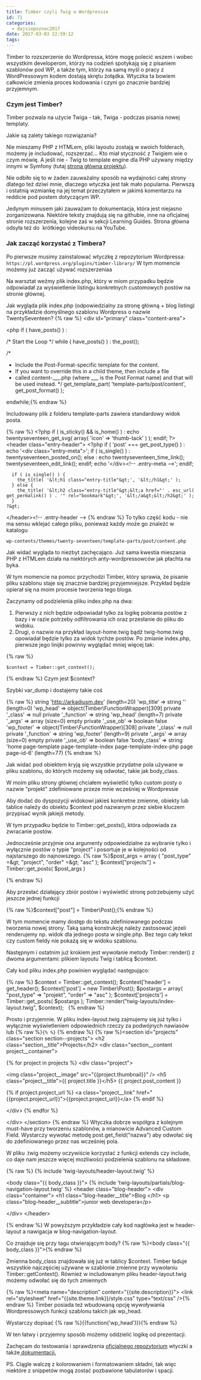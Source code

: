 ```yaml
---
title: Timber czyli Twig w Wordpressie
id: 71
categories:
  - dajsiepoznac2017
date: 2017-03-03 22:59:12
tags:
---
```


Timber to rozszerzenie do Wordpressa, które mogę polecić wszem i wobec wszystkim developerom, którzy na codzień spotykają się z pisaniem szablonów pod WP, a także tym, którzy na samą myśl o pracy z WordPressowym kodem dostają skrętu żołądka. Wtyczka ta bowiem całkowicie zmienia proces kodowania i czyni go znacznie bardziej przyjemnym.

### Czym jest Timber?

Timber pozwala na użycie Twiga - tak, Twiga - podczas pisania nowej templaty.

Jakie są zalety takiego rozwiązania?

Nie mieszamy PHP z HTMLem, pliki layoutu zostają w swoich folderach, możemy je includować, rozszerzać... Kto miał styczność z Twigiem wie o czym mówię. A jeśli nie - Twig to template engine dla PHP używany między innymi w Symfony (tutaj [strona główna projektu](http://twig.sensiolabs.org/)).

Nie odbiło się to w żaden zauważalny sposób na wydajności całej strony dlatego też dziwi mnie, dlaczego wtyczka jest tak mało popularna. Pierwszą i ostatnią wzmiankę na jej temat przeczytałem w jakimś komentarzu na reddicie pod postem dotyczącym WP.

Jedynym minusem jaki zauważam to dokumentacja, która jest niejasno zorganizowana. Niektóre teksty znajdują się na githubie, inne na oficjalnej stronie rozszerzenia, kolejne zaś w sekcji Learning Guides. Strona główna odsyła też do  krótkiego videokursu na YouTube.

### Jak zacząć korzystać z Timbera?

Po pierwsze musimy zainstalować wtyczkę z repozytorium Wordpressa:
`https://pl.wordpress.org/plugins/timber-library/`
W tym momencie możemy już zacząć używać rozszerzeniaa

Na warsztat weźmy plik index.php, który w miom przypadku będzie odpowiadał za wyświetlenie listingu konkretnych customowych postów na stronie głównej.

Jak wygląda plik index.php (odpowiedzialny za stronę główną + blog listing) na przykładzie domyślnego szablonu Wordpress o nazwie TwentySeventeen?
{% raw %} 
&lt;div id="primary" class="content-area"&gt;

&lt;php if ( have_posts() ) :

/* Start the Loop */
while ( have_posts() ) : the_post();

/*
* Include the Post-Format-specific template for the content.
* If you want to override this in a child theme, then include a file
* called content-___.php (where ___ is the Post Format name) and that will be used instead.
*/
get_template_part( 'template-parts/post/content', get_post_format() );

endwhile;{% endraw %}
&nbsp;

Includowany plik z folderu template-parts zawiera standardowy widok posta.

{% raw %} 
  &lt;?php
    if ( is_sticky() &amp;&amp; is_home() ) :
      echo twentyseventeen_get_svg( array( 'icon' =&gt; 'thumb-tack' ) );
    endif;
  ?&gt;
  &lt;header class="entry-header"&gt;
    &lt;?php
      if ( 'post' === get_post_type() ) :
        echo '&lt;div class="entry-meta"&gt;';
          if ( is_single() ) :
            twentyseventeen_posted_on();
          else :
            echo twentyseventeen_time_link();
            twentyseventeen_edit_link();
          endif;
        echo '&lt;/div&gt;&lt;!-- .entry-meta --&gt;';
      endif;

      if ( is_single() ) {
        the_title( '&lt;h1 class="entry-title"&gt;', '&lt;/h1&gt;' );
      } else {
        the_title( '&lt;h2 class="entry-title"&gt;&lt;a href="' . esc_url( get_permalink() ) . '" rel="bookmark"&gt;', '&lt;/a&gt;&lt;/h2&gt;' );
      }
    ?&gt;
  &lt;/header&gt;&lt;!-- .entry-header --&gt;
{% endraw %}
To tylko część kodu - nie ma sensu wklejać całego pliku, ponieważ każdy może go znaleźć w katalogu

`wp-contents/themes/twenty-seventeen/template-parts/post/content.php`

Jak widać wygląda to niezbyt zachęcająco. Już sama kwestia mieszania PHP z HTMLem działa na niektórych anty-wordpressowców jak płachta na byka.

W tym momencie na pomoc przychodzi Timber, który sprawia, że pisanie pliku szablonu staje się znacznie bardziej przyjemniejsze. Przykład będzie opierał się na moim procesie tworzenia tego bloga.

Zaczynamy od podzielenia pliku index.php na dwa:

1.  Pierwszy z nich będzie odpowiadał tylko za logikę pobrania postów z bazy i w razie potrzeby odfiltrowania ich oraz przesłanie do pliku do widoku.
2.  Drugi, o nazwie na przykład layout-home.twig bądź twig-home.twig opowiadał będzie tylko za widok tychże postów.
Po zmianie index.php, pierwsze jego linijki powinny wyglądać mniej więcej tak:

{% raw %}

```
$context = Timber::get_context();
```

{% endraw %}
Czym jest $context?

Szybki var_dump i dostajemy takie coś

{% raw %} 
string 'http://arkadiusm.dev' (length=20)
'wp_title' =&gt; string '' (length=0)
'wp_head' =&gt;
object(Timber\FunctionWrapper)[309]
private '_class' =&gt; null
private '_function' =&gt; string 'wp_head' (length=7)
private '_args' =&gt;
array (size=0)
empty
private '_use_ob' =&gt; boolean false
'wp_footer' =&gt;
object(Timber\FunctionWrapper)[308]
private '_class' =&gt; null
private '_function' =&gt; string 'wp_footer' (length=9)
private '_args' =&gt;
array (size=0)
empty
private '_use_ob' =&gt; boolean false
'body_class' =&gt; string 'home page-template page-template-index page-template-index-php page page-id-6' (length=77)
{% endraw %}
&nbsp;

Jak widać pod obiektem kryją się wszystkie przydatne pola używane w pliku szablonu, do których możemy się odwołać, takie jak body_class.

W moim pliku strony głównej chciałem wyświetlić tylko custom posty o nazwie "projekt" zdefiniowane przeze mnie wcześniej w Wordpressie

Aby dodać do dyspozycji widokowi jakieś konkretne zmienne, obiekty lub tablice należy do obiektu $context pod nazwanym przez siebie kluczem przypisać wynik jakiejś metody.

W tym przypadku będzie to Timber::get_posts(), która odpowiada za zwracanie postów.

Jednocześnie przyjmie ona argumenty odpowiedzialne za wybranie tylko i wyłącznie postów o typie "project" i posortuje je w kolejności od najstarszego do najnowszego.
{% raw %}$post_args = array ( "post_type" =&amp;gt; "project", "order" =&amp;gt; "asc" );
$context["projects"] = Timber::get_posts( $post_args )

{% endraw %}

Aby przesłać działający zbiór postów i wyświetlić stronę potrzebujemy użyć jeszcze jednej funkcji

{% raw %}$context["post"] = Timber\Post();{% endraw %}

W tym momencie mamy dostęp do tekstu zdefiniowanego podczas tworzenia nowej strony. Taką samą konstrukcję należy zastosować jeżeli renderujemy np. widok dla jednego posta w single.php. Bez tego cały tekst czy custom fieldy nie pokażą się w widoku szablonu.

Następnym i ostatnim już krokiem jest wywołanie metody Timber::render() z dwoma argumentami: plikiem layoutu Twig i tablicą $context.

Cały kod pliku index.php powinien wyglądać następująco:

{% raw %}
$context = Timber::get_context();
$context['header'] = get_header();
$context['post'] = new Timber\Post();
$postargs = array(
"post_type" =&gt; "projekt",
"order" =&gt; "asc"
);
$context['projects'] = Timber::get_posts( $postargs );
Timber::render("twig-layouts/index-layout.twig", $context);
&nbsp;
{% endraw %}

Prosto i przyjemnie. W pliku index-layout.twig zajmujemy się już tylko i wyłącznie wyświetleniem odpowiednich rzeczy za podwójnych nawiasów lub {% raw %}`{% %}` {% endraw %}
{% raw %}&lt;section id="projects" class="section section--projects"&gt;
&lt;h2 class="section__title"&gt;Projects&lt;/h2&gt;
&lt;div class="section__content project__container"&gt;

{% for project in projects %}
&lt;div class="project"&gt;

&lt;img class="project__image" src="{{project.thumbnail}}" /&gt;
&lt;h5 class="project__title"&gt;{{ project.title }}&lt;/h5&gt;
{{ project.post_content }}

{% if project.project_url %}
&lt;a class="project__link" href="{{project.project_url}}"&gt;{{project.project_url}}&lt;/a&gt;
{% endif %}

&lt;/div&gt;
{% endfor %}

&lt;/div&gt;
&lt;/section&gt;
{% endraw %}
Wtyczka dobrze współgra z kolejnym must-have przy tworzeniu szablonów, a mianowicie Advanced Custom Field. Wystarczy wywołać metodę  post.get_field("nazwa") aby odwołać się do zdefiniowanego przez nas wcześniej pola.

W pliku .twig możemy oczywiście korzystać z funkcji extends czy include, co daje nam jeszcze więcej możliwości podzielenia szablonu na składowe.

{% raw %}
{% include 'twig-layouts/header-layout.twig' %}

&lt;body class="{{ body_class }}"&gt;
  {% include 'twig-layouts/partials/blog-navigation-layout.twig' %}
  &lt;header class="blog-header"&gt;
  &lt;div class="container"&gt;
    &lt;h1 class="blog-header__title"&gt;Blog &lt;/h1&gt;
    &lt;p class="blog-header__subtitle"&gt;junior web developera&lt;/p&gt;

  &lt;/div&gt;
  &lt;/header&gt;

{% endraw %}
W powyższym przykładzie cały kod nagłówka jest w header-layout a nawigacja w blog-navigation-layout.

Co znajduje się przy tagu otwierającym body?
{% raw %}&lt;body class="{{ body_class }}"&gt;{% endraw %}

Zmienna body_class znajdowała się już w tablicy $context. Timber ładuje wszystkie najczęściej używane w szablonie zmienne przy wywołaniu Timber::getContext(). Również w includowanym pliku header-layout.twig możemy odwołać się do tych zmiennych

{% raw %}&lt;meta name="description" content="{{site.description}}"&gt;
   &lt;link rel="stylesheet" href="{{site.theme.link}}/style.css" type="text/css" /&gt;{% endraw %}
Timber posiada też wbudowaną opcję wywoływania Wordpressowych funkcji szablonu takich jak wp_head.

Wystarczy dopisać
{% raw %}{{function('wp_head')}}{% endraw %}

W ten łatwy i przyjemny sposób możemy oddzielić logikę od prezentacji.


Zachęcam do testowania i sprawdzenia [oficjalnego repozytorium](https://github.com/timber/timber) wtyczki a także[ dokumentacji.](https://upstatement.com/timber/)


PS. Ciągle walczę z kolorowaniem i formatowaniem składni, tak więc niektóre z snippetów mogą zostać pozbawione tabulatorów i spacji.